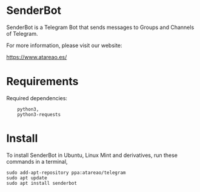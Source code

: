 # SenderBot

SenderBot is a Telegram Bot that sends messages to Groups and Channels of Telegram.

For more information, please visit our website:

https://www.atareao.es/

# Requirements

Required dependencies:

```
    python3,
    python3-requests
```
# Install

To install SenderBot in Ubuntu, Linux Mint and derivatives, run these commands in a terminal,

```
sudo add-apt-repository ppa:atareao/telegram
sudo apt update
sudo apt install senderbot
```
